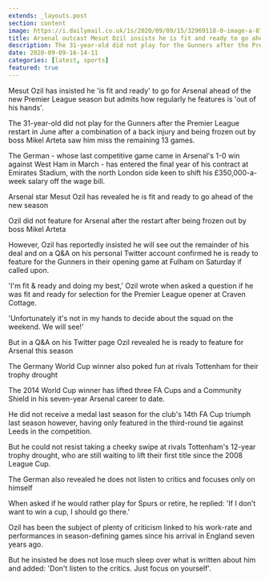 ```yaml
---
extends: _layouts.post
section: content
image: https://i.dailymail.co.uk/1s/2020/09/09/15/32969118-0-image-a-87_1599663331397.jpg 
title: Arsenal outcast Mesut Ozil insists he is fit and ready to go ahead of new Premier League season 
description: The 31-year-old did not play for the Gunners after the Premier League restart in June after a back injury and being frozen out by boss Mikel Arteta saw him miss the remaining 13 games. 
date: 2020-09-09-16-14-11 
categories: [latest, sports] 
featured: true 
--- 
```

Mesut Ozil has insisted he 'is fit and ready' to go for Arsenal ahead of the new Premier League season but admits how regularly he features is 'out of his hands'. 

The 31-year-old did not play for the Gunners after the Premier League restart in June after a combination of a back injury and being frozen out by boss Mikel Arteta saw him miss the remaining 13 games.

The German - whose last competitive game came in Arsenal's 1-0 win against West Ham in March - has entered the final year of his contract at Emirates Stadium, with the north London side keen to shift his £350,000-a-week salary off the wage bill.

Arsenal star Mesut Ozil has revealed he is fit and ready to go ahead of the new season

Ozil did not feature for Arsenal after the restart after being frozen out by boss Mikel Arteta

However, Ozil has reportedly insisted he will see out the remainder of his deal and on a Q&A on his personal Twitter account confirmed he is ready to feature for the Gunners in their opening game at Fulham on Saturday if called upon.

'I'm fit & ready and doing my best,' Ozil wrote when asked a question if he was fit and ready for selection for the Premier League opener at Craven Cottage.

'Unfortunately it's not in my hands to decide about the squad on the weekend. We will see!'

But in a Q&A on his Twitter page Ozil revealed he is ready to feature for Arsenal this season

The Germany World Cup winner also poked fun at rivals Tottenham for their trophy drought

The 2014 World Cup winner has lifted three FA Cups and a Community Shield in his seven-year Arsenal career to date.

He did not receive a medal last season for the club's 14th FA Cup triumph last season however, having only featured in the third-round tie against Leeds in the competition.

But he could not resist taking a cheeky swipe at rivals Tottenham's 12-year trophy drought, who are still waiting to lift their first title since the 2008 League Cup. 

The German also revealed he does not listen to critics and focuses only on himself

When asked if he would rather play for Spurs or retire, he replied: 'If I don’t want to win a cup, I should go there.'

Ozil has been the subject of plenty of criticism linked to his work-rate and performances in season-defining games since his arrival in England seven years ago.

But he insisted he does not lose much sleep over what is written about him and added: 'Don't listen to the critics. Just focus on yourself'.

